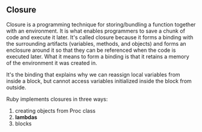 ## Closure

Closure is a programming technique for storing/bundling a function together with an environment. It is what enables programmers to save a chunk of code and execute it later. It's called closure because it forms a binding with the surrounding artifacts (variables, methods, and objects) and forms an enclosure around it so that they can be referenced when the code is executed later. What it means to form a binding is that it retains a memory of the environment it was created in.

It's the binding that explains why we can reassign local variables from inside a block, but cannot access variables initialized inside the block from outside.

Ruby implements closures in three ways:
1. creating objects from Proc class
2. __lambdas__
3. blocks


